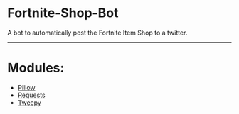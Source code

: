 # Fortnite-Shop-Bot
A bot to automatically post the Fortnite Item Shop to a twitter.

--------------
# Modules:
- [Pillow](https://pillow.readthedocs.io/en/stable/)
- [Requests](https://docs.python-requests.org/en/latest/)
- [Tweepy](https://www.tweepy.org/)
